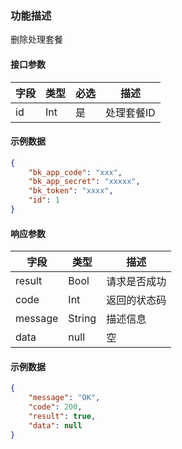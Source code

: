 ### 功能描述

删除处理套餐


#### 接口参数

| 字段 | 类型 | 必选 | 描述       |
| ---- | ---- | ---- | ---------- |
| id   | Int  | 是   | 处理套餐ID |

#### 示例数据

```json
{
    "bk_app_code": "xxx",
    "bk_app_secret": "xxxxx",
    "bk_token": "xxxx",
    "id": 1
}
```

#### 响应参数

| 字段    | 类型   | 描述         |
| ------- | ------ | ------------ |
| result  | Bool   | 请求是否成功 |
| code    | Int    | 返回的状态码 |
| message | String | 描述信息     |
| data    | null   | 空           |

####  示例数据

```json
{
    "message": "OK",
    "code": 200,
    "result": true,
    "data": null
}
```